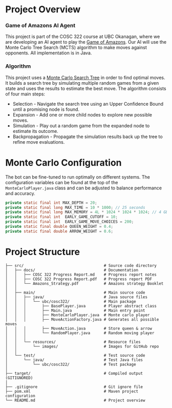 # Project Overview

### Game of Amazons AI Agent
This project is part of the COSC 322 course at UBC Okanagan, where we are developing an AI agent to play the [Game of Amazons](https://en.wikipedia.org/wiki/Game_of_the_Amazons). Our AI will use the Monte Carlo Tree Search (MCTS) algorithm to make moves against opponents. All implementation is in Java.

### Algorithm
This project uses a [Monte Carlo Search Tree](https://en.wikipedia.org/wiki/Monte_Carlo_tree_search) in order to find optimal moves. It builds a search tree by simulating multiple random games from a given state and uses the results to estimate the best move. The algorithm consists of four main steps:

- Selection - Navigate the search tree using an Upper Confidence Bound until a promising node is found.
- Expansion - Add one or more child nodes to explore new possible moves.
- Simulation - Play out a random game from the expanded node to estimate its outcome.
- Backpropagation - Propagate the simulation results back up the tree to refine move evaluations.
  
# Monte Carlo Configuration
The bot can be fine-tuned to run optimally on different systems. The configuration variables can be found at the top of the ```MonteCarloPlayer.java``` class and can be adjusted to balance performance and accuracy.
```java
private static final int MAX_DEPTH = 20;
private static final long MAX_TIME = 10 * 1000; // 25 seconds
private static final long MAX_MEMORY = 4L * 1024 * 1024 * 1024; // 4 GB
private static final int  EARLY_GAME_CUTOFF = 10;
private static final int  EARLY_GAME_MOVE_CHOICES = 200;
private static final double QUEEN_WEIGHT = 0.4;
private static final double ARROW_WEIGHT = 0.6;
```
# Project Structure
```
├── src/                                   # Source code directory
│   ├── docs/                              # Documentation
│   │   ├── COSC 322 Progress Report.md    # Progress report notes
│   │   ├── COSC 322 Progress Report.pdf   # Progress report PDF
│   │   └── Amazons_Strategy.pdf           # Amazons strategy Booklet
│   │   
│   ├── main/                              # Main source code
│   │   ├── java/                          # Java source files
│   │   │   └── ubc/cosc322/               # Main package
│   │   │       ├── BasePlayer.java        # Player abstract class
│   │   │       ├── Main.java              # Main entry point
│   │   │       ├── MonteCarloPlayer.java  # Monte carlo player
│   │   │       ├── MoveActionFactory.java # Generates all possible moves
│   │   │       ├── MoveAction.java        # Store queen & arrow
│   │   │       └── RandomPlayer.java      # Random moving player
│   │   │
│   │   └── resources/                     # Resource files
│   │       └── images/                    # Images for GitHub repo
│   │
│   └── test/                              # Test source code
│       └── java/                          # Test Java files
│           └── ubc/cosc322/               # Test package
│
├── target/                                # Compiled output (GITIGNORED)
│
├── .gitignore                             # Git ignore file
├── pom.xml                                # Maven project configuration
└── README.md                              # Project overview
```

